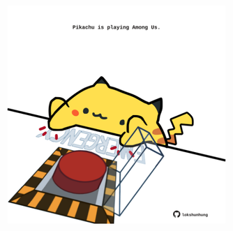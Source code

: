 <!-- built at 13/03/2021, 07:01:16 UTC -->
<p align="center">
  <img width="500" height="500" src="./ReadmeImage.svg">
</p>
